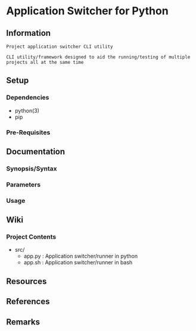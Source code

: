 # Application Switcher for Python

## Information
```
Project application switcher CLI utility

CLI utility/framework designed to aid the running/testing of multiple projects all at the same time
```

## Setup
### Dependencies
+ python(3)
+ pip

### Pre-Requisites

## Documentation

### Synopsis/Syntax

### Parameters

### Usage

## Wiki

### Project Contents
- src/
    - app.py : Application switcher/runner in python
    - app.sh : Application switcher/runner in bash
    
## Resources

## References

## Remarks
